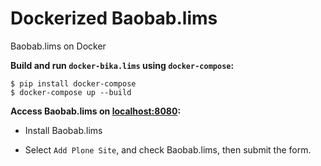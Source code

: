 # Dockerized Baobab.lims
Baobab.lims on Docker

**Build and run `docker-bika.lims` using `docker-compose`:**

```
$ pip install docker-compose
$ docker-compose up --build
```
**Access Baobab.lims on [localhost:8080](http://localhost:8080):**

  * Install Baobab.lims

  * Select `Add Plone Site`, and check Baobab.lims, then submit the form.
